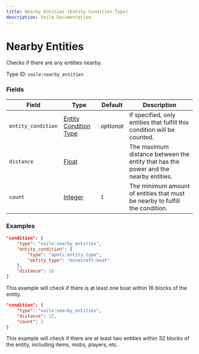 ```yaml
---
title: Nearby Entities (Entity Condition Type)
description: Voile Documentation
---
```


# Nearby Entities

Checks if there are any entities nearby.

Type ID: `voile:nearby_entities`

### Fields

Field | Type | Default | Description
------|------|---------|------------
`entity_condition` | [Entity Condition Type](https://origins.readthedocs.io/en/latest/types/entity_condition_types/) | *optional* | If specified, only entities that fulfill this condition will be counted.
`distance` | [Float](https://origins.readthedocs.io/en/latest/types/data_types/float/) | | The maximum distance between the entity that has the power and the nearby entities.
`count` | [Integer](https://origins.readthedocs.io/en/latest/types/data_types/integer/) | `1` | The minimum amount of entities that must be nearby to fulfill the condition.

### Examples

```json
"condition": {
    "type": "voile:nearby_entities",
    "entity_condition": {
        "type": "apoli:entity_type",
        "entity_type": "minecraft:boat"
    },
    "distance": 16
}
```

This example will check if there is at least one boat within 16 blocks of the entity.

```json
"condition": {
    "type": "voile:nearby_entities",
    "distance": 32,
    "count": 2
}
```

This example will check if there are at least two entities within 32 blocks of the entity, including items, mobs, players, etc.